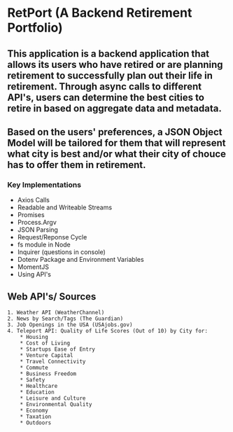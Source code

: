 # RetPort (A Backend Retirement Portfolio) 

## This application is a backend application that allows its users who have retired or are planning retirement to successfully plan out their life in retirement. Through async calls to different API's, users can determine the best cities to retire in based on aggregate data and metadata.

## Based on the users' preferences, a JSON Object Model will be tailored for them that will represent what city is best and/or what their city of chouce has to offer them in retirement. 

### Key Implementations
  * Axios Calls
  * Readable and Writeable Streams 
  * Promises 
  * Process.Argv 
  * JSON Parsing
  * Request/Reponse Cycle 
  * fs module in Node
  * Inquirer (questions in console)
  * Dotenv Package and Environment Variables 
  * MomentJS 
  * Using API's 

  ## Web API's/ Sources
    1. Weather API (WeatherChannel)
	2. News by Search/Tags (The Guardian)
	3. Job Openings in the USA (USAjobs.gov)
	4. Teleport API: Quality of Life Scores (Out of 10) by City for: 
		* Housing 
		* Cost of Living 
		* Startups Ease of Entry 
		* Venture Capital 
		* Travel Connectivity 
		* Commute 
		* Business Freedom 
		* Safety
		* Healthcare 
		* Education
		* Leisure and Culture
		* Environmental Quality
		* Economy
		* Taxation
		* Outdoors

